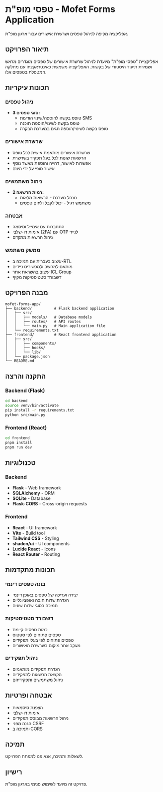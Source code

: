 # טפסי מופ"ת - Mofet Forms Application

אפליקציה מקיפה לניהול טפסים ושרשרת אישורים עבור ארגון מופ"ת.

## תיאור הפרויקט

אפליקציית "טפסי מופ"ת" מיועדת לניהול שרשרת אישורים של טפסים מוגדרים מראש ושמירת תיעוד היסטורי של בקשות. האפליקציה משמשת כאינטראקציה עם מחלקה המטפלת בטפסים אלו.

## תכונות עיקריות

### ניהול טפסים
- **3 סוגי טפסים:**
  - טופס בקשה להוספה/שינוי הודעות SMS
  - טופס בקשה לשינוי/הוספת תוכנה
  - טופס בקשה לשינוי/הוספה תגים במערכת הבקרה

### שרשרת אישורים
- שרשרת אישורים מותאמת אישית לכל טופס
- הרשאות שונות לכל בעל תפקיד בשרשרת
- אפשרות לאישור, דחייה והוספת מאשר נוסף
- אישור סופי על ידי היוזם

### ניהול משתמשים
- **2 רמות הרשאה:**
  - מנהל מערכת - הרשאות מלאות
  - משתמש רגיל - יכול לקבל וליזום טפסים

### אבטחה
- התחברות עם אימייל וסיסמה
- אימות דו-שלבי (2FA) עם OTP לנייד
- ניהול הרשאות מתקדם

### ממשק משתמש
- עיצוב בעברית עם תמיכה ב-RTL
- מותאם למחשב ולמכשירים ניידים
- עיצוב בהשראת אתר ICL Group
- דשבורד סטטיסטיקות מקיף

## מבנה הפרויקט

```
mofet-forms-app/
├── backend/          # Flask backend application
│   ├── src/
│   │   ├── models/   # Database models
│   │   ├── routes/   # API routes
│   │   └── main.py   # Main application file
│   └── requirements.txt
├── frontend/         # React frontend application
│   ├── src/
│   │   ├── components/
│   │   ├── hooks/
│   │   └── lib/
│   └── package.json
└── README.md
```

## התקנה והרצה

### Backend (Flask)
```bash
cd backend
source venv/bin/activate
pip install -r requirements.txt
python src/main.py
```

### Frontend (React)
```bash
cd frontend
pnpm install
pnpm run dev
```

## טכנולוגיות

### Backend
- **Flask** - Web framework
- **SQLAlchemy** - ORM
- **SQLite** - Database
- **Flask-CORS** - Cross-origin requests

### Frontend
- **React** - UI framework
- **Vite** - Build tool
- **Tailwind CSS** - Styling
- **shadcn/ui** - UI components
- **Lucide React** - Icons
- **React Router** - Routing

## תכונות מתקדמות

### בונה טפסים דינמי
- יצירה ועריכה של טפסים באופן דינמי
- הגדרת שדות חובה ואופציונליים
- תמיכה בסוגי שדות שונים

### דשבורד סטטיסטיקות
- כמות טפסים קיימת
- טפסים פתוחים לפי סטטוס
- טפסים פתוחים לפי בעלי תפקידים
- מעקב אחר מיקום בשרשרת האישורים

### ניהול תפקידים
- הגדרת תפקידים מותאמים
- הקצאת הרשאות לתפקידים
- ניהול משתמשים ותפקידיהם

## אבטחה ופרטיות

- הצפנת סיסמאות
- אימות דו-שלבי
- ניהול הרשאות מבוסס תפקידים
- הגנה מפני CSRF
- תמיכה ב-CORS

## תמיכה

לשאלות ותמיכה, אנא פנו למפתח הפרויקט.

## רישיון

פרויקט זה מיועד לשימוש פנימי בארגון מופ"ת.

